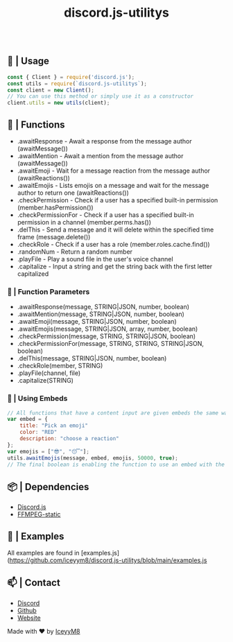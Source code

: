 <h1 align="center">discord.js-utilitys</h1>
<br></br>

## 📃 | Usage
```js
const { Client } = require('discord.js');
const utils = require(`discord.js-utilitys`);
const client = new Client();
// You can use this method or simply use it as a constructor
client.utils = new utils(client);
```

## 🤖 | Functions
* <utils>.awaitResponse - Await a response from the message author (awaitMessage())
* <utils>.awaitMention - Await a mention from the message author (awaitMessage())
* <utils>.awaitEmoji - Wait for a message reaction from the message author (awaitReactions())
* <utils>.awaitEmojis - Lists emojis on a message and wait for the message author to return one (awaitReactions())
* <utils>.checkPermission - Check if a user has a specified built-in permission (member.hasPermission())
* <utils>.checkPermissionFor - Check if a user has a specified built-in permission in a channel (member.perms.has())
* <utils>.delThis - Send a message and it will delete within the specified time frame (message.delete())
* <utils>.checkRole - Check if a user has a role (member.roles.cache.find())
* <utils>.randomNum - Return a random number
* <utils>.playFile - Play a sound file in the user's voice channel
* <utils>.capitalize - Input a string and get the string back with the first letter capitalized
### 📖 | Function Parameters
* <utils>.awaitResponse(message, STRING|JSON, number, boolean)
* <utils>.awaitMention(message, STRING|JSON, number, boolean)
* <utils>.awaitEmoji(message, STRING|JSON, number, boolean)
* <utils>.awaitEmojis(message, STRING|JSON, array, number, boolean)
* <utils>.checkPermission(message, STRING, STRING|JSON, boolean)
* <utils>.checkPermissionFor(message, STRING, STRING, STRING|JSON, boolean)
* <utils>.delThis(message, STRING|JSON, number, boolean)
* <utils>.checkRole(member, STRING)
* <utils>.playFile(channel, file)
* <utils>.capitalize(STRING)
### 📧 | Using Embeds
```js
// All functions that have a content input are given embeds the same way
var embed = {
    title: "Pick an emoji"
    color: "RED"
    description: "choose a reaction"
};
var emojis = ["😎", "😴"];
utils.awaitEmojis(message, embed, emojis, 50000, true);
// The final boolean is enabling the function to use an embed with the inputed arguements
```

## 📦 | Dependencies 
* [Discord.js](https://npmjs.com/package/discord.js)
* [FFMPEG-static](https://npmjs.com/package/ffmpeg-static)

## 📂 | Examples
All examples are found in [examples.js](https://github.com/iceyym8/discord.js-utilitys/blob/main/examples.js

## 📫 | Contact 
* [Discord](https://discord.gg/37a6wEh8t7)
* [Github](https://github.com/iceyym8)
* [Website](https://iceyym8.dev)

Made with ❤ by [IceyyM8](https://iceyym8.dev)
